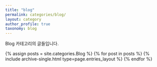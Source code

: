 ```yaml
---
title: "blog"
permalink: categories/blog/
layout: category
author_profile: true
taxonomy: blog
---
```


Blog 카테고리의 글들입니다.

{% assign posts = site.categories.Blog %}
{% for post in posts %} {% include archive-single.html type=page.entries_layout %} {% endfor %}